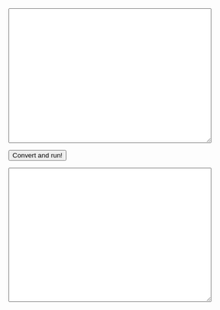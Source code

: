 <!-- index.md -->

<!-- codemirror -->
<link rel="stylesheet" href="codemirror/lib/codemirror.css">
<link rel="stylesheet" href="codemirror/theme/blackboard.css">
<script src="codemirror/lib/codemirror.js"></script>
<script src="codemirror/mode/javascript/javascript.js"></script>
<script src="codemirror/mode/clike/clike.js"></script>


<script src="p5/p5.min.js"></script>
<script src="hello/hello.js"></script>


<textarea id="processing-p5-convert-input"
          style="width: 80%; height: 20em;"></textarea>

<button id="processing-p5-convert-button">Convert and run!</button>

<main></main>

<textarea id="processing-p5-convert-output"
          style="width: 80%; height: 20em;"></textarea>

<br/>


<!--
<iframe id="editor"
    title="p5.js web editor embed"
    width="1000"
    height="600"
    src="https://editor.p5js.org/">
</iframe>
-->

<script type="module" src="processing-p5-convert-bundle.js"></script>
<script src="index.js"></script>

<script>

    let input = document.getElementById("processing-p5-convert-input");

    inputCodeMirrorEditor = CodeMirror.fromTextArea(input, {
      lineNumbers: true,
      theme: "blackboard",
      mode: "clike"
    });

    inputCodeMirrorEditor.setSize("100%", 400);

    let output = document.getElementById("processing-p5-convert-output");
    output.value = helloProcessing;

    outputCodeMirrorEditor = CodeMirror.fromTextArea(output, {
      lineNumbers: true,
      theme: "blackboard",
      mode: "javascript",
      readonly: true
    });


</script>

